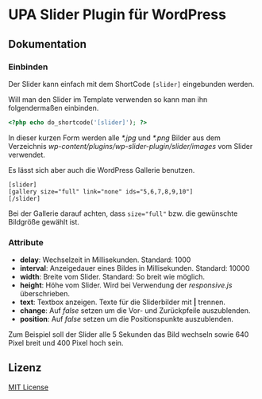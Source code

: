 # UPA Slider Plugin für WordPress

## Dokumentation

### Einbinden

Der Slider kann einfach mit dem ShortCode `[slider]` eingebunden werden.

Will man den Slider im Template verwenden so kann man ihn folgendermaßen einbinden. 

```php
<?php echo do_shortcode('[slider]'); ?> 
```

In dieser kurzen Form werden alle _*.jpg_ und _*.png_ Bilder aus dem Verzeichnis _wp-content/plugins/wp-slider-plugin/slider/images_ vom Slider verwendet.

Es lässt sich aber auch die WordPress Gallerie benutzen.

```
[slider]
[gallery size="full" link="none" ids="5,6,7,8,9,10"]
[/slider]
```

Bei der Gallerie darauf achten, dass `size="full"` bzw. die gewünschte Bildgröße gewählt ist.

### Attribute

* __delay__: Wechselzeit in Millisekunden. Standard: 1000
* __interval__: Anzeigedauer eines Bildes in Millisekunden. Standard: 10000
* __width__: Breite vom Slider. Standard: So breit wie möglich.
* __height__: Höhe vom Slider. Wird bei Verwendung der _responsive.js_ überschrieben.
* __text__: Textbox anzeigen. Texte für die Sliderbilder mit __|__ trennen.
* __change__: Auf _false_ setzen um die Vor- und Zurückpfeile auszublenden.
* __position__: Auf _false_ setzen um die Positionspunkte auszublenden.

Zum Beispiel soll der Slider alle 5 Sekunden das Bild wechseln sowie 640 Pixel breit und 400 Pixel hoch sein.

<?php echo do_shortcode('[slider interval="5000" width="640" height="400"]'); ?> 

## Lizenz

[MIT License](LICENSE)
